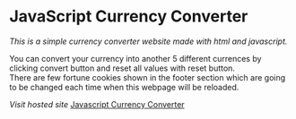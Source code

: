 # JavaScript Currency Converter   
  
*This is a simple currency converter website made with html and javascript.*    
 
   You can convert your currency into another 5 different currences by clicking convert button and reset all values with reset button.    
   There are few fortune cookies shown in the footer section which are going to be changed each time when this webpage will be reloaded.     
	    
*Visit hosted site* [Javascript Currency Converter](http://aslammamud.epizy.com/Currency%20Converter/currency_converter.html)
